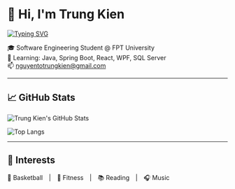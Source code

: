 # 👋 Hi, I'm Trung Kien

[![Typing SVG](https://readme-typing-svg.herokuapp.com?font=Fira+Code&size=22&pause=1000&color=09F7FF&width=435&lines=💻+SE+Student+%7C+Fullstack+Learner;🧠+FPT+University+%7C+Vietnam)](https://git.io/typing-svg)

🎓 Software Engineering Student @ FPT University  
🌱 Learning: Java, Spring Boot, React, WPF, SQL Server  
📫 nguyentotrungkien@gmail.com  

---

## 📈 GitHub Stats

![Trung Kien's GitHub Stats](https://github-readme-stats.vercel.app/api?username=trungkien20012005&hide=prs,issues,contribs&show_icons=true&theme=tokyonight&hide_title=true&card_width=350)

![Top Langs](https://github-readme-stats.vercel.app/api/top-langs/?username=trungkien20012005&layout=compact&theme=tokyonight&card_width=350)

---

## 🎯 Interests

🏀 Basketball | 💪 Fitness | 📚 Reading | 🎧 Music
